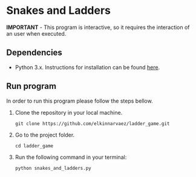 # Snakes and Ladders

**IMPORTANT** - This program is interactive, so it requires the interaction of an user when executed.

## Dependencies

- Python 3.x. Instructions for installation can be found [here](https://www.python.org/downloads/).

## Run program

In order to run this program please follow the steps bellow.

1. Clone the repository in your local machine.

   ```
   git clone https://github.com/elkinnarvaez/ladder_game.git
   ```

2. Go to the project folder.

   ```
   cd ladder_game
   ```

3. Run the following command in your terminal:

   ```
   python snakes_and_ladders.py
   ```
